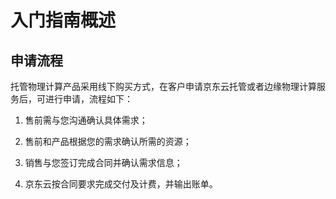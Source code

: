 # 入门指南概述
## 申请流程
托管物理计算产品采用线下购买方式，在客户申请京东云托管或者边缘物理计算服务后，可进行申请，流程如下：

1. 售前需与您沟通确认具体需求；

2. 售前和产品根据您的需求确认所需的资源；

3. 销售与您签订完成合同并确认需求信息；

4. 京东云按合同要求完成交付及计费，并输出账单。



